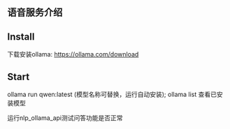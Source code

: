 ##  语音服务介绍




## Install
下载安装ollama: https://ollama.com/download

## Start
ollama run qwen:latest (模型名称可替换，运行自动安装); ollama list 查看已安装模型


运行nlp_ollama_api测试问答功能是否正常


